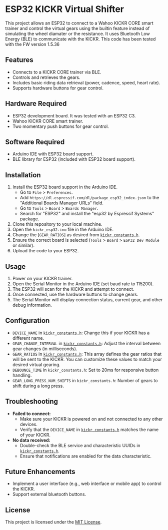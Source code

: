 # ESP32 KICKR Virtual Shifter

This project allows an ESP32 to connect to a Wahoo KICKR CORE smart trainer and control the virtual gears using the builtin feature instead of simulating the wheel diamater or the resistance. It uses Bluetooth Low Energy (BLE) to communicate with the KICKR. This code has been tested with the FW version 1.5.36

## Features

-   Connects to a KICKR CORE trainer via BLE.
-   Controls and retrieves the gears.
-   Includes basic riding data retrieval (power, cadence, speed, heart rate).
-   Supports hardware buttons for gear control.

## Hardware Required

-   ESP32 development board. It was tested with an ESP32 C3.
-   Wahoo KICKR CORE smart trainer.
-   Two momentary push buttons for gear control.

## Software Required

-   Arduino IDE with ESP32 board support.
-   BLE library for ESP32 (included with ESP32 board support).

## Installation

1.  Install the ESP32 board support in the Arduino IDE.
    -   Go to `File` \> `Preferences`.
    -   Add `https://dl.espressif.com/dl/package_esp32_index.json` to the "Additional Boards Manager URLs" field.
    -   Go to `Tools` \> `Board` \> `Boards Manager`.
    -   Search for "ESP32" and install the "esp32 by Espressif Systems" package.
2.  Clone this repository to your local machine.
3.  Open the `kickr_esp32.ino` file in the Arduino IDE.
4.  Change the [`GEAR_RATIOS`] as desired from [`kickr_constants.h`](kickr_constants.h).
5.  Ensure the correct board is selected (`Tools` \> `Board` \> `ESP32 Dev Module` or similar).
6.  Upload the code to your ESP32.

## Usage

1.  Power on your KICKR trainer.
2.  Open the Serial Monitor in the Arduino IDE (set baud rate to 115200).
3.  The ESP32 will scan for the KICKR and attempt to connect.
4.  Once connected, use the hardware buttons to change gears.
5.  The Serial Monitor will display connection status, current gear, and other debug information.


## Configuration

-   `DEVICE_NAME` in [`kickr_constants.h`](kickr_constants.h):  Change this if your KICKR has a different name.
-   `GEAR_CHANGE_INTERVAL` in [`kickr_constants.h`](kickr_constants.h): Adjust the interval between gear changes (in milliseconds).
-   `GEAR_RATIOS` in [`kickr_constants.h`](kickr_constants.h):  This array defines the gear ratios that will be sent to the KICKR.  You can customize these values to match your desired virtual gearing.
-   `DEBOUNCE_TIME` in `kickr_constants.h`: Set to 20ms for responsive button handling.
-   `GEAR_LONG_PRESS_NUM_SHIFTS` in `kickr_constants.h`: Number of gears to shift during a long press.

## Troubleshooting

-   **Failed to connect:**
    -   Make sure your KICKR is powered on and not connected to any other devices.
    -   Verify that the `DEVICE_NAME` in [`kickr_constants.h`](kickr_constants.h) matches the name of your KICKR.
-   **No data received:**
    -   Double-check the BLE service and characteristic UUIDs in [`kickr_constants.h`](kickr_constants.h).
    -   Ensure that notifications are enabled for the data characteristic.

## Future Enhancements

-   Implement a user interface (e.g., web interface or mobile app) to control the KICKR.
-   Support external bluetooth buttons.

## License

This project is licensed under the [MIT License](LICENSE).